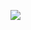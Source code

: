 ![](http://github-profile-summary-cards.vercel.app/api/cards/profile-details?username=cdrakke&theme=aura_dark)
